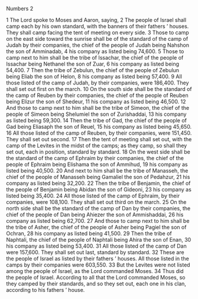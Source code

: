 Numbers 2

1	The Lord spoke to Moses and Aaron, saying,
2	The people of Israel shall camp each by his own standard, with the banners of their fathers ’ houses. They shall camp facing the tent of meeting on every side.
3	Those to camp on the east side toward the sunrise shall be of the standard of the camp of Judah by their companies, the chief of the people of Judah being Nahshon the son of Amminadab,
4	his company as listed being 74,600.
5	Those to camp next to him shall be the tribe of Issachar, the chief of the people of Issachar being Nethanel the son of Zuar,
6	his company as listed being 54,400.
7	Then the tribe of Zebulun, the chief of the people of Zebulun being Eliab the son of Helon,
8	his company as listed being 57,400.
9	All those listed of the camp of Judah, by their companies, were 186,400. They shall set out first on the march.
10	On the south side shall be the standard of the camp of Reuben by their companies, the chief of the people of Reuben being Elizur the son of Shedeur,
11	his company as listed being 46,500.
12	And those to camp next to him shall be the tribe of Simeon, the chief of the people of Simeon being Shelumiel the son of Zurishaddai,
13	his company as listed being 59,300.
14	Then the tribe of Gad, the chief of the people of Gad being Eliasaph the son of Reuel,
15	his company as listed being 45,650.
16	All those listed of the camp of Reuben, by their companies, were 151,450. They shall set out second.
17	Then the tent of meeting shall set out, with the camp of the Levites in the midst of the camps; as they camp, so shall they set out, each in position, standard by standard.
18	On the west side shall be the standard of the camp of Ephraim by their companies, the chief of the people of Ephraim being Elishama the son of Ammihud,
19	his company as listed being 40,500.
20	And next to him shall be the tribe of Manasseh, the chief of the people of Manasseh being Gamaliel the son of Pedahzur,
21	his company as listed being 32,200.
22	Then the tribe of Benjamin, the chief of the people of Benjamin being Abidan the son of Gideoni,
23	his company as listed being 35,400.
24	All those listed of the camp of Ephraim, by their companies, were 108,100. They shall set out third on the march.
25	On the north side shall be the standard of the camp of Dan by their companies, the chief of the people of Dan being Ahiezer the son of Ammishaddai,
26	his company as listed being 62,700.
27	And those to camp next to him shall be the tribe of Asher, the chief of the people of Asher being Pagiel the son of Ochran,
28	his company as listed being 41,500.
29	Then the tribe of Naphtali, the chief of the people of Naphtali being Ahira the son of Enan,
30	his company as listed being 53,400.
31	All those listed of the camp of Dan were 157,600. They shall set out last, standard by standard.
32	These are the people of Israel as listed by their fathers ’ houses. All those listed in the camps by their companies were 603,550.
33	But the Levites were not listed among the people of Israel, as the Lord commanded Moses.
34	Thus did the people of Israel. According to all that the Lord commanded Moses, so they camped by their standards, and so they set out, each one in his clan, according to his fathers ’ house.

